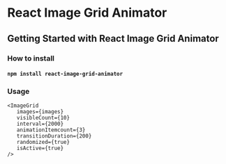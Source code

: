 # React Image Grid Animator
## Getting Started with React Image Grid Animator
### How to install
#### `npm install react-image-grid-animator`
### Usage

```JSX
<ImageGrid
   images={images}
   visibleCount={10}
   interval={2000}
   animationItemcount={3}
   transitionDuration={200}
   randomized={true}
   isActive={true}
/>
```
